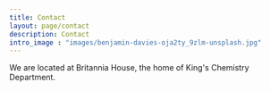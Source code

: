 ```yaml
---
title: Contact
layout: page/contact
description: Contact
intro_image : "images/benjamin-davies-oja2ty_9zlm-unsplash.jpg"
---
```


<!-- this page will have an image, a short text with a mailto: link (micaela.matta@kcl.ac.uk) and a google maps embedded showing the address-->

We are located at Britannia House, the home of King's Chemistry Department. 


